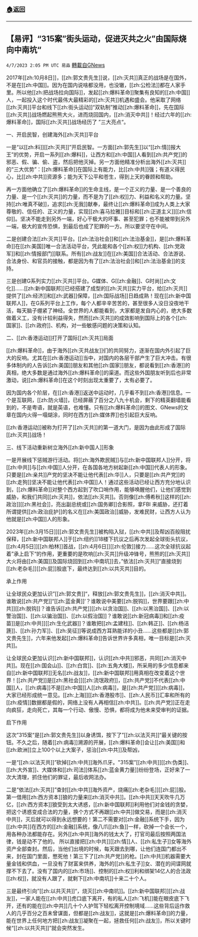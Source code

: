 ###  [:house:返回](README.md)
---


## 【易评】“315案”街头运动，促进灭共之火”由国际烧向中南坑“
`4/7/2023 2:05 PM UTC 易淼` [轉載自GNews](https://gnews.org/articles/1077422)

2017年[[zh:10月8日]]，[[zh:郭文贵先生]]说，[[zh:灭共]]真正的战场是在国外，不是在[[zh:中国]]。因为在国内说啥都没用，也没辙，[[zh:公检法]]都在人家手里。所以他[[zh:把战场拉向国际]]，发起[[zh:爆料革命]]聚集有良知的[[zh:中国]]人，一起投入这个时代最伟大最精彩的[[zh:灭共]]机遇和盛会。他采取了网络[[zh:灭共]]平台和线下[[zh:街头运动]]“双轨制”推动[[zh:爆料革命]]，先在国际[[zh:灭共]]战场燃起熊熊大火，进而烧回国内，[[zh:消灭中共]]！经过六年的[[zh:爆料革命]]，国际[[zh:灭共]]战场经历了 ”三大亮点“。

一、开启民智，创建海外[[zh:灭共]]平台

一是“以[[zh:料]][[zh:灭共]]”开启民智。一方面[[zh:郭先生]]以“[[zh:情]]报大王”的优势，开启一系列[[zh:爆料]]，让西方和[[zh:中国]]人看到[[zh:共产党]]的邪恶、假、骗、偷、盗，然后把他灭掉。另一方面他精准分析出海外[[zh:灭共]]的“三大优势”：[[zh:爆料革命]]在国际上有能力，比[[zh:中共]]强；有道义得民心，比[[zh:中共]]资源多；能为天下公平和苍生，得到上天的眷顾和帮助。

再一方面他确立了[[zh:爆料革命]]的生命主线，是一个正义的力量、是一个善良的力量、是一个[[zh:灭共]]的力量，而不是为了[[zh:权]]力、利益和名义的力量。坚持[[zh:唯真不破]]，追求[[zh:无我]]献奉，最终让[[zh:爆料革命]]成为人类上大家尊敬的、信任的、正义的力量，实现[[zh:喜马拉雅]]目标和[[zh:正道主义]][[zh:信仰]]。坚决不能走到另外一端，好心干极大的坏事、甚至犯罪；也不能被带到另外一端，极大的宣传恐惧，到最后也成了犯罪的一方。所以要坚守在中间。 

二是创建合法[[zh:灭共]]平台。[[zh:法治社会]]和[[zh:法治基金]]，是[[zh:爆料革命]]在[[zh:美国]]唯一合法活动平台，凭此能和各个[[zh:权]]力机构、[[zh:党政军]]和[[zh:情报部门]]联系。所有[[zh:战友]]在[[zh:美国]]合法活动、合法游说、合法身份、和官员的接触，都是因为有了[[zh:法治社会]]和[[zh:法治基金]]的支持。

三是创建G系列实力[[zh:灭共]]平台。G媒体、G[[zh:金融]]、G时尚[[zh:文化]]……[[zh:新中国联邦]]已经搭建了成型的[[zh:灭共]]实力平台，给[[zh:灭共]]提供了[[zh:经济]]和[[zh:武器]]保障，[[zh:国际战场]]日趋成熟！现在[[zh:新中国联邦人]]，在G系列平台上工作，每个人都辛辛苦苦的，甚至很多人没日没夜地干活，每天脑子绷紧了神经。全世界的人都能看到，大家都是发自内心的，绝大多数做着义工，没有计较利益得失，然而[[zh:灭共]]的成效影响到国际上的各个[[zh:国家]]、[[zh:政府]]、机构，对一些敏感问题的决策和认知。

二、[[zh:香港运动]]打开了国际[[zh:灭共]]局面

[[zh:爆料革命]]，由于海外[[zh:灭共战友]]们的共同努力，逐渐在国内外引起了巨大的反响。尤其在[[zh:香港运动]]当中，对国内的各层干部产生了巨大冲击。有很多体制内的人告诉[[zh:美国]]朋友和其他[[zh:国家]]朋友，都说看到[[zh:香港]]的真相，绝大多数是通过海外[[zh:爆料革命]]的渠道。而这些外国朋友听到后也非常激动，说[[zh:爆料革命]]在这个时刻出现太重要了，太有必要了。

因为国内各个阶层，在[[zh:香港]]返送中运动时，几乎看不到[[zh:香港]]信息。一个是互联网，[[zh:防火墙]]，已经屏蔽了百分之八九十机会，剩下的精英翻墙能看到的，不是粤语，就是英语，也难懂。只有[[zh:爆料革命]]的图文、GNews的文章在国内火得一塌煳涂，同时在西方[[zh:媒体界]]也引起巨大反响。

[[zh:香港运动]]被称为打开了[[zh:灭共]]的第一道大门，是因为由此形成了国际[[zh:灭共]]战场！

 三、线下活动重新树立海外[[zh:新中国人]]形象

一是开展线下惩贼游行活动。将[[zh:海外欺民贼]]与[[zh:新中国联邦人]]分开，将[[zh:中共]]与[[zh:中国]]人分开，在各国各地方树起新[[zh:中国]]代表人的形象。只要是[[zh:亲共]]产党的坚决不能让他代表[[zh:华]]人，只要是[[zh:共产党]]的[[zh:走狗]]坚决不能让他代表[[zh:中国]]人！通过这些活动已经让西方充分地认识到，[[zh:爆料革命]]对整个西方起到了吹口哨作用，能够唤醒他们，让他们感觉到威胁，和我们共同[[zh:灭共]]，依法[[zh:灭共]]。否则像[[zh:傅希秋]]这样的[[zh:政治]][[zh:黑社会]]，亮出副总统或[[zh:国务卿]]合影照，拿FBI 来威胁，还打着所谓提供[[zh:政治庇护]]的名义在[[zh:美国政治]]威胁，发难民财，让西方人认为他就是[[zh:中国]]人的形象。

2023年[[zh:3月15日]][[zh:郭文贵先生]]被构陷入狱，[[zh:中共]]及帮凶百般阻扰保释，[[zh:新中国联邦人]]于[[zh:纽约]]18楼下抗议之后再次发起全球街头抗议，[[zh:4月5日]][[zh:柏林]]首战，[[zh:4月6日]][[zh:伦敦]]接力……这次全球抗议起着”承上启下“的作用，更重要的是吹响[[zh:灭共]]升级冲锋号，熊熊的[[zh:灭共]]大火将由[[zh:美国]]及国际烧回到[[zh:中南坑]]去，”依法[[zh:灭共]]“直接烧到[[zh:老杂毛]][[zh:屁]]股底下，最终达到[[zh:以共灭共]]目的。

 承上作用

让全球民众更加认识”[[zh:郭文贵]]“，释放[[zh:郭文贵先生]]，[[zh:消灭中共]]。谁敢说[[zh:共产党]]“[[zh:蓝金黄]]‘？谁敢说中美要[[zh:脱钩]]，世界要跟[[zh:中共]][[zh:脱钩]]？谁告诉[[zh:共产党]][[zh:以贪治国]]、[[zh:以黑治国]]、[[zh:以警治国]]、[[zh:以骗治国]]、[[zh:以假治国]]？谁敢说[[zh:新冠病毒]]和[[zh:疫苗]]是[[zh:中共]][[zh:生化武器]]？谁敢把[[zh:孟建柱]]、[[zh:韩正]]、[[zh:杨洁篪]]、[[zh:孙力军]]、[[zh:吴征]]等说成西方耳熟能详的小丑……这些都是[[zh:郭文贵先生]]，六年来他发起[[zh:爆料革命]]告诉世界许多真相，唯一目标是[[zh:灭共]]。

让全球民众更加认识[[zh:新中国联邦]]，认识[[zh:中共]]邪恶，共同[[zh:消灭中共]]。现在[[zh:国会山]]、[[zh:白宫]]、[[zh:五角大楼]]，所采用的多少信息都来自[[zh:新中国联邦]]无名[[zh:战友]]，[[zh:新中国联邦]]用真相在改变着这个世界！[[zh:共产党]]是[[zh:黑社会]][[zh:流氓政府]]，[[zh:共产党]]不代表[[zh:中国]]人，[[zh:病毒]]不是[[zh:中国]]人[[zh:病毒]]，是[[zh:共产党]][[zh:病毒]]，大家已经形成统一意见。[[zh:上海]][[zh:香港股市]]、[[zh:人民币]]汇率和所有的[[zh:疫情]]数据都是假的，网络上没有人再相信[[zh:中共]]。[[zh:共产党]]正在走向疯狂，走向死亡，其每一个行动、傲慢、恐惧，都将成为他未来受审判的证据。

启下作用

这次”315案“是[[zh:郭文贵先生]]以身诱饵，按下了”[[zh:以法灭共]]“最关键的按钮。不久之后，随着[[zh:病毒]]溯源的开展，[[zh:爆料革命]]会让[[zh:美国]]和[[zh:欧洲]]立上100个以上大案子，惩治[[zh:中共]]及帮凶，

一是“[[zh:以法灭共]]”砍掉[[zh:中共]]海外爪牙。"315案”[[zh:中共]][[zh:伪类]]、[[zh:大外宣]]、大媒体和[[zh:司法]]体系[[zh:蓝金黄力量]]纷纷登场，正好来了一次大清理，抓住他们的罪证，最后收网法办。

二是“依法[[zh:灭共]]”查封[[zh:中共]]海外资产，烧痛[[zh:老杂毛]][[zh:屁]]股。第一借用[[zh:西方资本]]狼的力量来[[zh:消灭中共]]。[[zh:中共]]天天吹牛几万亿，[[zh:西方资本]]狼受到太大诱惑，[[zh:新中国联邦]]利用他们对金钱的贪婪，把这个诱惑变成合法的力量，换个方式不再跟[[zh:中共]]做交易，而是[[zh:消灭中共]]，灭后就可以得到永远想要的！第二不需要对[[zh:金融]]系统下手，因为[[zh:中共]]在西方的[[zh:金融]]系统，像八爪[[zh:鱼]]一样，砍掉一个会长一个，用各种办法都能存在。另外[[zh:中共]]海外的钱太大了，打官司最后按照两国法律，钱是动不了他的。 所以直接把[[zh:中共]][[zh:情]]人、[[zh:私生子]]女等海外资产全部查封。然后，当他们出境的时候，每天跟去到哪，让他们连国门都出不来，封在国门里面，憋死他！第三下了[[zh:共产党]]的枪。[[zh:中共]]机器需要大量金钱和供血，一旦没有了财富来供养，海外的[[zh:私生子]]女、潜在的间谍网就撑不下去了。没有了国内的[[zh:市场]]、控制的[[zh:权]]利和绑架14亿人的合法政[[zh:权]]，就没有人跟了，就剩下[[zh:中南坑]]十来二十个人。

三是最终引向”[[zh:以共灭共]]“，烧灭[[zh:中南坑]]。[[zh:新中国联邦]][[zh:战友]]，一家人能在[[zh:中共]]虎口底下离开，有的私人[[zh:飞机]]能在眼皮底下飞开，还有的能在[[zh:中共]]几十个人护驾下轻松离开控制境域……这些背后运作救人的几乎百分之百未曾谋面，但都是[[zh:战友]]，这就是[[zh:爆料革命]]的力量，能在世界上任何地方把[[zh:战友]]凝聚在一起，拯救任何[[zh:战友]]，所以关键时候“[[zh:以共灭共]]”就会突然发生。
